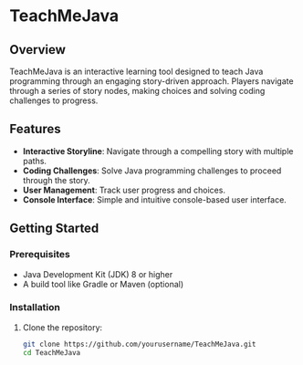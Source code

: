 # TeachMeJava

## Overview
TeachMeJava is an interactive learning tool designed to teach Java programming through an engaging story-driven approach. Players navigate through a series of story nodes, making choices and solving coding challenges to progress.

## Features
- **Interactive Storyline**: Navigate through a compelling story with multiple paths.
- **Coding Challenges**: Solve Java programming challenges to proceed through the story.
- **User Management**: Track user progress and choices.
- **Console Interface**: Simple and intuitive console-based user interface.

## Getting Started

### Prerequisites
- Java Development Kit (JDK) 8 or higher
- A build tool like Gradle or Maven (optional)

### Installation
1. Clone the repository:
   ```sh
   git clone https://github.com/yourusername/TeachMeJava.git
   cd TeachMeJava

